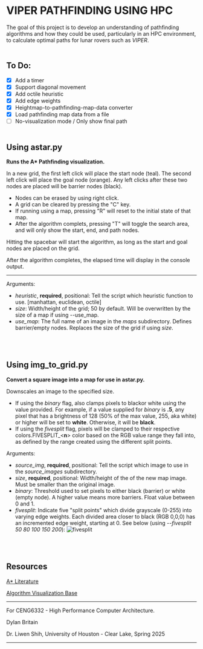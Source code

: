 # VIPER PATHFINDING USING HPC

The goal of this project is to develop an understanding of pathfinding algorithms and how they could be used, particularly in an HPC environment, to calculate optimal paths for lunar rovers such as *VIPER*.
<br><br>
## To Do:
- [x] Add a timer
- [x] Support diagonal movement
- [x] Add octile heuristic
- [x] Add edge weights
- [x] Heightmap-to-pathfinding-map-data converter
- [x] Load pathfinding map data from a file
- [ ] No-visualization mode / Only show final path
<br><br>
## Using astar.py
**Runs the A\* Pathfinding visualization.**

In a new grid, the first left click will place the start node (teal). The second left click will place the goal node (orange). Any left clicks after these two nodes are placed will be barrier nodes (black).

- Nodes can be erased by using right click.
- A grid can be cleared by pressing the "C" key.
- If running using a map, pressing "R" will reset to the initial state of that map.
- After the algorithm complets, pressing "T" will toggle the search area, and will only show the start, end, and path nodes.

Hitting the spacebar will start the algorithm, as long as the start and goal nodes are placed on the grid.

After the algorithm completes, the elapsed time will display in the console output.

---

Arguments: 
- _heuristic_, **required**, positional: Tell the script which heuristic function to use. [manhattan, euclidean, octile]
- _size_: Width/height of the grid; 50 by default. Will be overwritten by the size of a map if using --use_map.
- _use_map_: The full name of an image in the _maps_ subdirectory. Defines barrier/empty nodes. Replaces the size of the grid if using _size_. 

<br><br>
## Using img_to_grid.py
**Convert a square image into a map for use in astar.py.**

Downscales an image to the specified size.

- If using the _binary_ flag, also clamps pixels to blackor white using the value provided. For example, if a value supplied for _binary_ is **.5**, any pixel that has a brightness of 128 (50% of the max value, 255, aka white) or higher will be set to **white**. Otherwise, it will be **black**.
- If using the _fivesplit_ flag, pixels will be clamped to their respective colors.FIVESPLIT_<**n**> color based on the RGB value range they fall into, as defined by the range created using the different split points.

Arguments: 
- _source_img_, **required**, positional: Tell the script which image to use in the _source_images_ subdirectory.
- _size_, **required**, positional: Width/height of the of the new map image. Must be smaller than the original image.
- _binary_: Threshold used to set pixels to either black (barrier) or white (empty node). A higher value means more barriers. Float value between 0 and 1.
- _fivesplit_: Indicate five "split points" which divide grayscale (0-255) into varying edge weights. Each divided area closer to black (RGB 0,0,0) has an incremented edge weight, starting at 0. See below (using _--fivesplit 50 80 100 150 200_):
  ![fivesplit](https://github.com/user-attachments/assets/4a1448fd-f097-46e1-bab2-4002c5020918)



<br><br>
## Resources

[A* Literature](https://www.sciencedirect.com/science/article/pii/S1877050921000399?via%3Dihub)

[Algorithm Visualization Base](https://www.youtube.com/watch?v=JtiK0DOeI4A&ab_channel=TechWithTim)

---
For CENG6332 - High Performance Computer Architecture.

Dylan Britain

Dr. Liwen Shih, University of Houston - Clear Lake, Spring 2025

---
